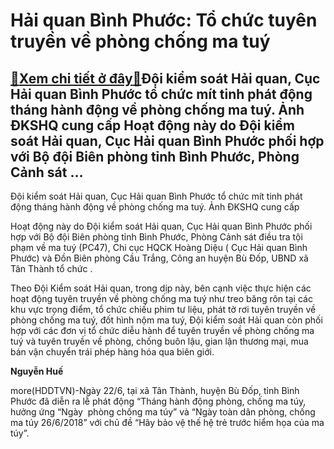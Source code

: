 Hải quan Bình Phước: Tổ chức tuyên truyền về phòng chống ma tuý
===============================================================

[:gift:Xem chi tiết ở đây:gift:](https://hddtvn.com/hai-quan-binh-phuoc-to-chuc-tuyen-truyen-ve-phong-chong-ma-tuy/)Đội kiểm soát Hải quan, Cục Hải quan Bình Phước tổ chức mít tinh phát động tháng hành động về phòng chống ma tuý. Ảnh ĐKSHQ cung cấp Hoạt động này do Đội kiểm soát Hải quan, Cục Hải quan Bình Phước phối hợp với Bộ đội Biên phòng tỉnh Bình Phước, Phòng Cảnh sát …
----------------------------------------------------------------------------------------------------------------------------------------------------------------------------------------------------------------------------------------------------------------------







 






 Đội kiểm soát Hải quan, Cục Hải quan Bình Phước tổ chức mít tinh phát động tháng hành động về phòng chống ma tuý. Ảnh ĐKSHQ cung cấp 


Hoạt động này do Đội kiểm soát Hải quan, Cục Hải quan Bình Phước phối hợp với Bộ đội Biên phòng tỉnh Bình Phước, Phòng Cảnh sát điều tra tội phạm về ma tuý (PC47), Chi cục HQCK Hoàng Diệu ( Cục Hải quan Bình Phước) và Đồn Biên phòng Cầu Trắng, Công an huyện Bù Đốp, UBND xã Tân Thành tổ chức .


 Theo Đội Kiểm soát Hải quan, trong dịp này, bên cạnh việc thực hiện các hoạt động tuyên truyền về phòng chống ma tuý như treo băng rôn tại các khu vực trọng điểm, tổ chức chiếu phim tư liệu, phát tờ rơi tuyên truyền về phòng chống ma tuý, đốt hình nộm ma tuý, Đội kiểm soát Hải quan còn phối hợp với các đơn vị tổ chức diễu hành để tuyên truyền về phòng chống ma tuý và tuyên truyền về phòng, chống buôn lậu, gian lận thương mại, mua bán vận chuyển trái phép hàng hóa qua biên giới.






**Nguyễn Huế**



more(HDDTVN)-Ngày 22/6, tại xã Tân Thành, huyện Bù Đốp, tỉnh Bình Phước đã diễn ra lễ phát động “Tháng hành động phòng, chống ma túy, hưởng ứng “Ngày  phòng chống ma túy” và “Ngày toàn dân phòng, chống ma túy 26/6/2018” với chủ đề “Hãy bảo vệ thế hệ trẻ trước hiểm họa của ma túy”.

